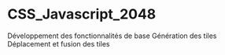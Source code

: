 # CSS_Javascript_2048
Développement des fonctionnalités de base
Génération des tiles
Déplacement et fusion des tiles
